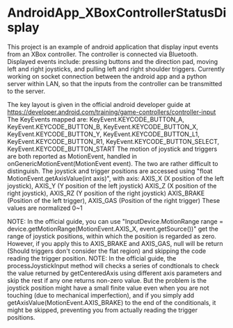 # AndroidApp_XBoxControllerStatusDisplay
This project is an example of android application that display input events from an XBox controller.
The controller is connected via Bluetooth. Displayed events include: pressing buttons and the direction pad, moving left and right joysticks, and pulling left and right shoulder triggers.
Currently working on socket connection between the android app and a python server within LAN, so that the inputs from the controller can be transmitted to the server.

The key layout is given in the official android developer guide at https://developer.android.com/training/game-controllers/controller-input
The KeyEvents mapped are:
            KeyEvent.KEYCODE_BUTTON_A, KeyEvent.KEYCODE_BUTTON_B, KeyEvent.KEYCODE_BUTTON_X, KeyEvent.KEYCODE_BUTTON_Y,
            KeyEvent.KEYCODE_BUTTON_L1, KeyEvent.KEYCODE_BUTTON_R1,
            KeyEvent.KEYCODE_BUTTON_SELECT, KeyEvent.KEYCODE_BUTTON_START
The motion of joystick and triggers are both reported as MotionEvent, handled in onGenericMotionEvent(MotionEvent event). The two are rather difficult to distinguish.
The joystick and trigger positions are accessed using "float MotionEvent.getAxisValue(int axis)", with axis:
            AXIS_X (X position of the left joystick), AXIS_Y (Y position of the left joystick)
            AXIS_Z (X position of the right joystick), AXIS_RZ (Y position of the right joystick)
            AXIS_BRAKE (Position of the left trigger), AXIS_GAS (Position of the right trigger)
            These values are normalized 0~1

NOTE: In the official guide, you can use "InputDevice.MotionRange range = device.getMotionRange(MotionEvent.AXIS_X, event.getSource())" get the range of joystick positions, within which the position is regarded as zero. However, if you apply this to AXIS_BRAKE and AXIS_GAS, null will be return (Should triggers don't consider the flat region) and skipping the code reading the trigger position.
NOTE: In the official guide, the processJoystickInput method will checks a series of condtionals to check the value returned by getCenteredAxis using different axis parameters and  skip the rest if any one returns non-zero value. But the problem is the joystick position might have a small finite value even when you are not touching (due to mechanical imperfection), and if you simply add getAxisValue(MotionEvent.AXIS_BRAKE) to the end of the conditionals, it might be skipped, preventing you from actually reading the trigger positions.
